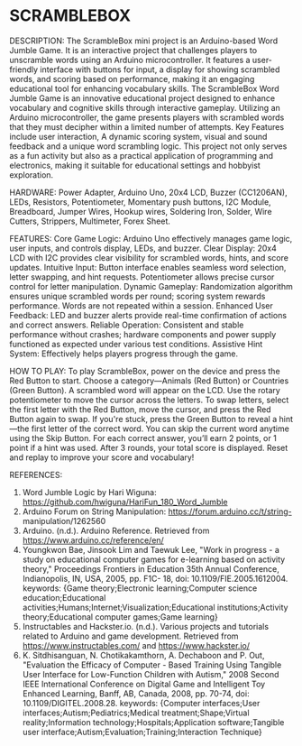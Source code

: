 # SCRAMBLEBOX
DESCRIPTION: 
The ScrambleBox mini project is an Arduino-based Word Jumble Game. It is an interactive project that challenges players to unscramble words using an Arduino microcontroller. It features a user-friendly interface with buttons for input, a display for showing scrambled words, and scoring based on performance, making it an engaging educational tool for enhancing vocabulary skills. The ScrambleBox Word Jumble Game is an innovative educational project designed to enhance vocabulary and cognitive skills through interactive gameplay. Utilizing an Arduino microcontroller, the game presents players with scrambled words that they must decipher within a limited number of attempts. Key Features include user interaction, A dynamic scoring system, visual and sound feedback and a unique word scrambling logic. This project not only serves as a fun activity but also as a practical application of programming and electronics, making it suitable for educational settings and hobbyist exploration.

HARDWARE: 
Power Adapter, Arduino Uno, 20x4 LCD, Buzzer (CC1206AN), LEDs, Resistors, Potentiometer, Momentary push buttons, I2C Module, Breadboard, Jumper Wires, Hookup wires, Soldering Iron, Solder, Wire Cutters, Strippers, Multimeter, Forex Sheet.

FEATURES:
Core Game Logic: Arduino Uno effectively manages game logic, user inputs, and controls display, LEDs, and buzzer.
Clear Display: 20x4 LCD with I2C provides clear visibility for scrambled words, hints, and score updates.
Intuitive Input: Button interface enables seamless word selection, letter swapping, and hint requests. Potentiometer allows precise cursor control for letter manipulation.
Dynamic Gameplay: Randomization algorithm ensures unique scrambled words per round; scoring system rewards performance. Words are not repeated within a session.
Enhanced User Feedback: LED and buzzer alerts provide real-time confirmation of actions and correct answers.
Reliable Operation: Consistent and stable performance without crashes; hardware components and power supply functioned as expected under various test conditions.
Assistive Hint System: Effectively helps players progress through the game.

HOW TO PLAY:
To play ScrambleBox, power on the device and press the Red Button to start. Choose a category—Animals (Red Button) or Countries (Green Button). A scrambled word will appear on the LCD. Use the rotary potentiometer to move the cursor across the letters. To swap letters, select the first letter with the Red Button, move the cursor, and press the Red Button again to swap. If you're stuck, press the Green Button to reveal a hint—the first letter of the correct word. You can skip the current word anytime using the Skip Button. For each correct answer, you’ll earn 2 points, or 1 point if a hint was used. After 3 rounds, your total score is displayed. Reset and replay to improve your score and vocabulary!

REFERENCES: 
1.	Word Jumble Logic by Hari Wiguna: https://github.com/hwiguna/HariFun_180_Word_Jumble
2.	Arduino Forum on String Manipulation: https://forum.arduino.cc/t/string- manipulation/1262560
3.	Arduino. (n.d.). Arduino Reference. Retrieved from https://www.arduino.cc/reference/en/
4.	Youngkwon Bae, Jinsook Lim and Taewuk Lee, "Work in progress - a study on educational computer games for e-learning based on activity theory," Proceedings Frontiers in Education 35th Annual Conference, Indianopolis, IN, USA, 2005, pp. F1C- 18, doi: 10.1109/FIE.2005.1612004. keywords: {Game theory;Electronic learning;Computer science education;Educational activities;Humans;Internet;Visualization;Educational  institutions;Activity theory;Educational computer games;Game learning}
5.	Instructables and Hackster.io. (n.d.). Various projects and tutorials related to Arduino and game development. Retrieved from https://www.instructables.com/ and https://www.hackster.io/
6.	K. Sitdhisanguan, N. Chotikakamthorn, A. Dechaboon and P. Out, "Evaluation the Efficacy of Computer - Based Training Using Tangible User Interface for Low-Function Children with Autism," 2008 Second IEEE International Conference on Digital Game and Intelligent Toy Enhanced Learning, Banff, AB, Canada, 2008, pp. 70-74, doi: 10.1109/DIGITEL.2008.28. keywords:  {Computer interfaces;User interfaces;Autism;Pediatrics;Medical treatment;Shape;Virtual reality;Information technology;Hospitals;Application  software;Tangible  user interface;Autism;Evaluation;Training;Interaction Technique}
